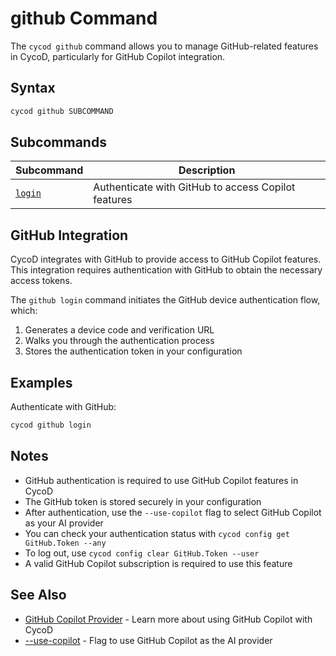 # github Command

The `cycod github` command allows you to manage GitHub-related features in CycoD, particularly for GitHub Copilot integration.

## Syntax

```bash
cycod github SUBCOMMAND
```

## Subcommands

| Subcommand | Description |
|------------|-------------|
| [`login`](login.md) | Authenticate with GitHub to access Copilot features |

## GitHub Integration

CycoD integrates with GitHub to provide access to GitHub Copilot features. This integration requires authentication with GitHub to obtain the necessary access tokens.

The `github login` command initiates the GitHub device authentication flow, which:

1. Generates a device code and verification URL
2. Walks you through the authentication process
3. Stores the authentication token in your configuration

## Examples

Authenticate with GitHub:

```bash
cycod github login
```

## Notes

- GitHub authentication is required to use GitHub Copilot features in CycoD
- The GitHub token is stored securely in your configuration
- After authentication, use the `--use-copilot` flag to select GitHub Copilot as your AI provider
- You can check your authentication status with `cycod config get GitHub.Token --any`
- To log out, use `cycod config clear GitHub.Token --user`
- A valid GitHub Copilot subscription is required to use this feature

## See Also

- [GitHub Copilot Provider](/providers/github-copilot.md) - Learn more about using GitHub Copilot with CycoD
- [--use-copilot](../options/use-copilot.md) - Flag to use GitHub Copilot as the AI provider